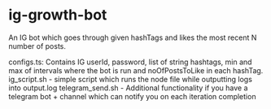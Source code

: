 # ig-growth-bot
An IG bot which goes through given hashTags and likes the most recent N number of posts.

configs.ts: Contains IG userId, password, list of string hashtags, min and max of intervals where the bot is run and noOfPostsToLike in each hashTag.
ig_script.sh - simple script which runs the node file while outputting logs into output.log
telegram_send.sh - Additional functionality if you have a telegram bot + channel which can notify you on each iteration completion

